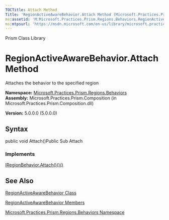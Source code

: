 ```yaml
---
TOCTitle: Attach Method
Title: 'RegionActiveAwareBehavior.Attach Method (Microsoft.Practices.Prism.Regions.Behaviors)'
ms:assetid: 'M:Microsoft.Practices.Prism.Regions.Behaviors.RegionActiveAwareBehavior.Attach'
ms:mtpsurl: 'https://msdn.microsoft.com/en-us/library/microsoft.practices.prism.regions.behaviors.regionactiveawarebehavior.attach(v=pandp.50)'
---
```


Prism Class Library

RegionActiveAwareBehavior.Attach Method
===========================================

Attaches the behavior to the specified region

**Namespace:** [Microsoft.Practices.Prism.Regions.Behaviors](https://msdn.microsoft.com/library/microsoft.practices.prism.regions.behaviors)
**Assembly:** Microsoft.Practices.Prism.Composition (in Microsoft.Practices.Prism.Composition.dll)

**Version:** 5.0.0.0 (5.0.0.0)

## Syntax


public void Attach()Public Sub Attach
### Implements

[IRegionBehavior.Attach()()()](https://msdn.microsoft.com/library/microsoft.practices.prism.regions.iregionbehavior.attach)

See Also
--------


[RegionActiveAwareBehavior Class](https://msdn.microsoft.com/library/microsoft.practices.prism.regions.behaviors.regionactiveawarebehavior)

[RegionActiveAwareBehavior Members](https://msdn.microsoft.com/allmembers.t:microsoft.practices.prism.regions.behaviors.regionactiveawarebehavior)

[Microsoft.Practices.Prism.Regions.Behaviors Namespace](https://msdn.microsoft.com/library/microsoft.practices.prism.regions.behaviors)
